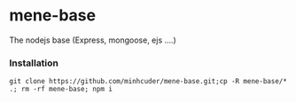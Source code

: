 # mene-base
The nodejs base (Express, mongoose, ejs ....)


### Installation

```
git clone https://github.com/minhcuder/mene-base.git;cp -R mene-base/* .; rm -rf mene-base; npm i
```
